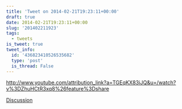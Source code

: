 ```yaml
---
title: 'Tweet on 2014-02-21T19:23:11+00:00'
draft: true
date: 2014-02-21T19:23:11+00:00
slug: '201402211923'
tags:
  - tweets
is_tweet: true
tweet_info:
  id: '436823410526535682'
  type: 'post'
  is_thread: False
---
```




<http://www.youtube.com/attribution_link?a=TGEqKX83iJQ&u=/watch?v%3DZhuHCtR3xq8%26feature%3Dshare>

[Discussion](https://x.com/sytelus/status/436823410526535682)
